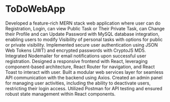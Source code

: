 # ToDoWebApp
Developed a feature-rich MERN stack web application where user can do Registration, Login, can view Public Task or Their Private Task, can Change their Profile and can Update Password with MySQL database integration, enabling users to modify Visibility of personal tasks with options for public or private visibility. Implemented secure user authentication using JSON Web Tokens (JWT) and encrypted passwords with CryptoJS MD5. Integrated Nodemailer for email notifications upon successful user registration. Designed a responsive frontend with React, leveraging component-based architecture, React Router for navigation, and React Toast to interact with user. Built a modular web services layer for seamless API communication with the backend using Axios. Created an admin panel for managing user activities, including the ability to deactivate users, restricting their login access. Utilized Postman for API testing and ensured robust state management within React components.
